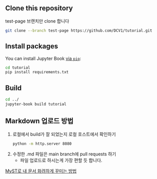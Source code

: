 ## Clone this repository
test-page 브랜치만 clone 합니다
```bash
git clone --branch test-page https://github.com/DCV1/tutorial.git
```

## Install packages
You can install Jupyter Book [via `pip`](https://pip.pypa.io/en/stable/):

```bash
cd tutorial
pip install requirements.txt
```
## Build
```bash
cd ../
jupyter-book build tutorial
```
## Markdown 업로드 방법
1. 로컬에서 build가 잘 되었는지 로컬 호스트에서 확인하기
   ```bash
   python -m http.server 8080
   ```
2. 수정한 .md 파일은 main branch에 pull requests 하기
   * 파일 업로드로 하시는게 가장 편할 듯 합니다.

[MyST로 내 문서 화려하게 꾸미는 방법](https://jupyterbook.org/en/stable/reference/cheatsheet.html)

